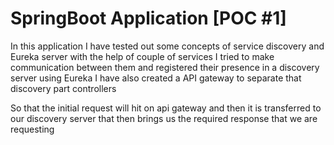 # SpringBoot Application [POC #1] 

In this application I have tested out some concepts of service discovery and Eureka server with the help of couple of services I tried to make communication between them and registered their presence in a discovery server using Eureka I have also created a API gateway to separate that discovery part controllers 

So that the initial request will hit on api gateway and then it is transferred to our discovery server that then brings us the required response that we are requesting
